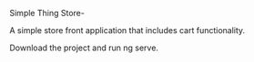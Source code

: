 Simple Thing Store-

A simple store front application that includes  cart functionality. 

Download the project and run ng serve. 
